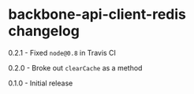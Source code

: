 # backbone-api-client-redis changelog
0.2.1 - Fixed `node@0.8` in Travis CI

0.2.0 - Broke out `clearCache` as a method

0.1.0 - Initial release
